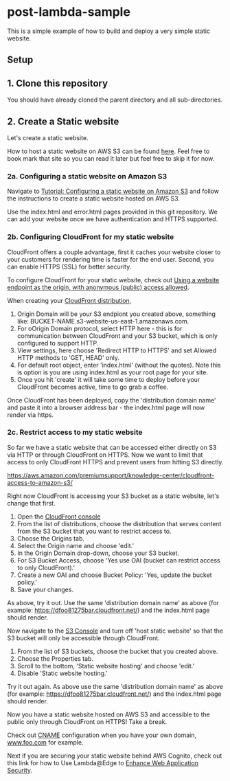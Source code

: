 # post-lambda-sample

This is a simple example of how to build and deploy a very simple static website.

## Setup

## 1. Clone this repository

You should have already cloned the parent directory and all sub-directories.

## 2. Create a Static website

Let's create a static website.  

How to host a static website on AWS S3 can be found [here](https://docs.aws.amazon.com/AmazonS3/latest/userguide/WebsiteHosting.html).  Feel free to book mark that site so you can read it later but feel free to skip it for now.

### 2a. Configuring a static website on Amazon S3

Navigate to [Tutorial: Configuring a static website on Amazon S3](https://docs.aws.amazon.com/AmazonS3/latest/userguide/HostingWebsiteOnS3Setup.html#step2-create-bucket-config-as-website) and follow the instructions to create a static website hosted on AWS S3.

Use the index.html and error.html pages provided in this git repository. We can add your website once we have authentication and HTTPS supported.

### 2b. Configuring CloudFront for my static website

CloudFront offers a couple advantage, first it caches your website closer to your customers for rendering time is faster for the end user. Second, you can enable HTTPS (SSL) for better security.

To configure CloudFront for your static website, check out [Using a website endpoint as the origin, with anonymous (public) access allowed](https://aws.amazon.com/premiumsupport/knowledge-center/cloudfront-serve-static-website/).

When creating your [CloudFront distribution](https://docs.aws.amazon.com/AmazonCloudFront/latest/DeveloperGuide/distribution-web-creating-console.html), 

1. Origin Domain will be your S3 endpiont you created above, something like: BUCKET-NAME.s3-website-us-east-1.amazonaws.com.
1. For oOrigin Domain protocol, select HTTP here - this is for communication between CloudFront and your S3 bucket, which is only configured to support HTTP.
1. View settings, here choose 'Redirect HTTP to HTTPS' and set Allowed HTTP methods to 'GET, HEAD' only.
1. For default root object, enter 'index.html' (without the quotes). Note this is option is you are using index.html as your root page for your site.
1. Once you hit 'create' it will take some time to deploy before your CloudFront becomes active, time to go grab a coffee.

Once CloudFront has been deployed, copy the 'distribution domain name' and paste it into a browser address bar - the index.html page will now render via https.

### 2c. Restrict access to my static website

So far we have a static website that can be accessed either directly on S3 via HTTP or through CloudFront on HTTPS. Now we want to limit that access to only CloudFront HTTPS and prevent users from hitting S3 directly.

https://aws.amazon.com/premiumsupport/knowledge-center/cloudfront-access-to-amazon-s3/

Right now CloudFront is accessing your S3 bucket as a static website, let's change that first.  

1. Open the [CloudFront console](https://console.aws.amazon.com/cloudfront/)
1. From the list of distributions, choose the distribution that serves content from the S3 bucket that you want to restrict access to.
1. Choose the Origins tab.
1. Select the Origin name and choose 'edit.'
1. In the Origin Domain drop-down, choose your S3 bucket.
1. For S3 Bucket Access, choose 'Yes use OAI (bucket can restrict access to only CloudFront).'
1. Create a new OAI and choose Bucket Policy: 'Yes, update the bucket policy.'
1. Save your changes.

As above, try it out. Use the same 'distribution domain name' as above (for example: https://dfoo81275bar.cloudfront.net/) and the index.html page should render.

Now navigate to the [S3 Console](https://console.aws.amazon.com/s3/) and turn off 'host static website' so that the S3 bucket will only be accessible through CloudFront.

1. From the list of S3 buckets, choose the bucket that you created above.
1. Choose the Properties tab.
1. Scroll to the bottom, 'Static website hosting' and choose 'edit.'
1. Disable 'Static website hosting.'

Try it out again. As above use the same 'distribution domain name' as above (for example: https://dfoo81275bar.cloudfront.net/) and the index.html page should render.

Now you have a static website hosted on AWS S3 and accessible to the public only through CloudFront on HTTPS! Take a break.

Check out [CNAME](https://docs.aws.amazon.com/AmazonCloudFront/latest/DeveloperGuide/CNAMEs.html) configuration when you have your own domain, www.foo.com for example.

Next if you are securing your static website behind AWS Cognito, check out this link for how to Use Lambda@Edge to [Enhance Web Application Security](https://aws.amazon.com/blogs/networking-and-content-delivery/authorizationedge-how-to-use-lambdaedge-and-json-web-tokens-to-enhance-web-application-security/).
